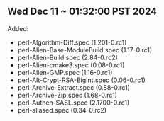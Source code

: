 Wed Dec 11 ~ 01:32:00 PST 2024
------------------------------

Added:

* perl-Algorithm-Diff.spec (1.201-0.rc1)
* perl-Alien-Base-ModuleBuild.spec (1.17-0.rc1)
* perl-Alien-Build.spec (2.84-0.rc2)
* perl-Alien-cmake3.spec (0.08-0.rc1)
* perl-Alien-GMP.spec (1.16-0.rc1)
* perl-Alt-Crypt-RSA-BigInt.spec (0.06-0.rc1)
* perl-Archive-Extract.spec (0.88-0.rc1)
* perl-Archive-Zip.spec (1.68-0.rc1)
* perl-Authen-SASL.spec (2.1700-0.rc1)
* perl-aliased.spec (0.34-0.rc2)
